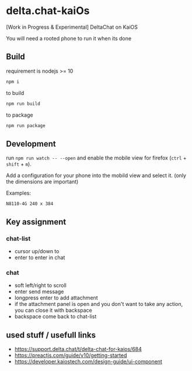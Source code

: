 # delta.chat-kaiOs
[Work in Progress & Experimental] DeltaChat on KaiOS

You will need a rooted phone to run it when its done

## Build

requirement is nodejs >= 10

```sh
npm i
```

to build
```sh
npm run build
```

to package
```sh
npm run package
```

## Development

run `npm run watch -- --open` and enable the mobile view for firefox (`ctrl` + `shift` + `m`).

Add a configuration for your phone into the mobild view and select it. (only the dimensions are important)

Examples:
```
N8110-4G 240 x 384
```

## Key assignment
### chat-list
- cursor up/down to 
- enter to enter in chat
### chat
- soft left/right to scroll
- enter send message
- longpress enter to add attachment
- if the attachment panel is open and you don't want to take any action, you can close it with backspace 
- backspace come back to chat-list


## used stuff / usefull links
- https://support.delta.chat/t/delta-chat-for-kaios/684
- https://preactjs.com/guide/v10/getting-started
- https://developer.kaiostech.com/design-guide/ui-component